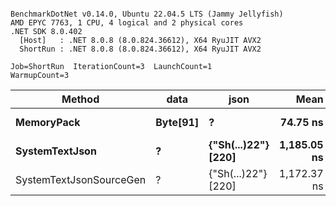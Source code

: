 ```

BenchmarkDotNet v0.14.0, Ubuntu 22.04.5 LTS (Jammy Jellyfish)
AMD EPYC 7763, 1 CPU, 4 logical and 2 physical cores
.NET SDK 8.0.402
  [Host]   : .NET 8.0.8 (8.0.824.36612), X64 RyuJIT AVX2
  ShortRun : .NET 8.0.8 (8.0.824.36612), X64 RyuJIT AVX2

Job=ShortRun  IterationCount=3  LaunchCount=1  
WarmupCount=3  

```
| Method                  | data     | json                | Mean        | Error      | StdDev   | Min         | Max         | Gen0   | Allocated |
|------------------------ |--------- |-------------------- |------------:|-----------:|---------:|------------:|------------:|-------:|----------:|
| **MemoryPack**              | **Byte[91]** | **?**                   |    **74.75 ns** |   **4.253 ns** | **0.233 ns** |    **74.54 ns** |    **75.00 ns** | **0.0019** |     **168 B** |
| **SystemTextJson**          | **?**        | **{&quot;Sh(...)22&quot;} [220]** | **1,185.05 ns** | **157.954 ns** | **8.658 ns** | **1,175.89 ns** | **1,193.09 ns** | **0.0019** |     **168 B** |
| SystemTextJsonSourceGen | ?        | {&quot;Sh(...)22&quot;} [220] | 1,172.37 ns |  67.017 ns | 3.673 ns | 1,169.31 ns | 1,176.44 ns | 0.0019 |     168 B |
